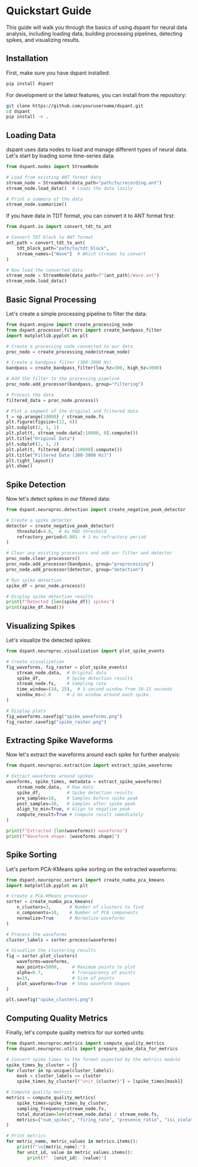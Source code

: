 # Quickstart Guide

This guide will walk you through the basics of using dspant for neural data analysis, including loading data, building processing pipelines, detecting spikes, and visualizing results.

## Installation

First, make sure you have dspant installed:

```bash
pip install dspant
```

For development or the latest features, you can install from the repository:

```bash
git clone https://github.com/yourusername/dspant.git
cd dspant
pip install -e .
```

## Loading Data

dspant uses data nodes to load and manage different types of neural data. Let's start by loading some time-series data:

```python
from dspant.nodes import StreamNode

# Load from existing ANT format data
stream_node = StreamNode(data_path="path/to/recording.ant")
stream_node.load_data()  # Loads the data lazily

# Print a summary of the data
stream_node.summarize()
```

If you have data in TDT format, you can convert it to ANT format first:

```python
from dspant.io import convert_tdt_to_ant

# Convert TDT block to ANT format
ant_path = convert_tdt_to_ant(
    tdt_block_path="path/to/tdt_block",
    stream_names=["Wave"]  # Which streams to convert
)

# Now load the converted data
stream_node = StreamNode(data_path=f"{ant_path}/Wave.ant")
stream_node.load_data()
```

## Basic Signal Processing

Let's create a simple processing pipeline to filter the data:

```python
from dspant.engine import create_processing_node
from dspant.processor.filters import create_bandpass_filter
import matplotlib.pyplot as plt

# Create a processing node connected to our data
proc_node = create_processing_node(stream_node)

# Create a bandpass filter (300-3000 Hz)
bandpass = create_bandpass_filter(low_hz=300, high_hz=3000)

# Add the filter to the processing pipeline
proc_node.add_processor(bandpass, group="filtering")

# Process the data
filtered_data = proc_node.process()

# Plot a segment of the original and filtered data
t = np.arange(10000) / stream_node.fs
plt.figure(figsize=(12, 6))
plt.subplot(2, 1, 1)
plt.plot(t, stream_node.data[:10000, 0].compute())
plt.title("Original Data")
plt.subplot(2, 1, 2)
plt.plot(t, filtered_data[:10000].compute())
plt.title("Filtered Data (300-3000 Hz)")
plt.tight_layout()
plt.show()
```

## Spike Detection

Now let's detect spikes in our filtered data:

```python
from dspant.neuroproc.detection import create_negative_peak_detector

# Create a spike detector
detector = create_negative_peak_detector(
    threshold=4.0,  # 4x MAD threshold
    refractory_period=0.001  # 1 ms refractory period
)

# Clear any existing processors and add our filter and detector
proc_node.clear_processors()
proc_node.add_processor(bandpass, group="preprocessing")
proc_node.add_processor(detector, group="detection")

# Run spike detection
spike_df = proc_node.process()

# Display spike detection results
print(f"Detected {len(spike_df)} spikes")
print(spike_df.head())
```

## Visualizing Spikes

Let's visualize the detected spikes:

```python
from dspant.neuroproc.visualization import plot_spike_events

# Create visualization
fig_waveforms, fig_raster = plot_spike_events(
    stream_node.data,  # Original data
    spike_df,          # Spike detection results
    stream_node.fs,    # Sampling rate
    time_window=(10, 15),  # 5-second window from 10-15 seconds
    window_ms=2.0      # 2 ms window around each spike
)

# Display plots
fig_waveforms.savefig("spike_waveforms.png")
fig_raster.savefig("spike_raster.png")
```

## Extracting Spike Waveforms

Now let's extract the waveforms around each spike for further analysis:

```python
from dspant.neuroproc.extraction import extract_spike_waveforms

# Extract waveforms around spikes
waveforms, spike_times, metadata = extract_spike_waveforms(
    stream_node.data,  # Raw data
    spike_df,          # Spike detection results
    pre_samples=10,    # Samples before spike peak
    post_samples=30,   # Samples after spike peak
    align_to_min=True, # Align to negative peak
    compute_result=True # Compute result immediately
)

print(f"Extracted {len(waveforms)} waveforms")
print(f"Waveform shape: {waveforms.shape}")
```

## Spike Sorting

Let's perform PCA-KMeans spike sorting on the extracted waveforms:

```python
from dspant.neuroproc.sorters import create_numba_pca_kmeans
import matplotlib.pyplot as plt

# Create a PCA-KMeans processor
sorter = create_numba_pca_kmeans(
    n_clusters=3,       # Number of clusters to find
    n_components=10,    # Number of PCA components
    normalize=True      # Normalize waveforms
)

# Process the waveforms
cluster_labels = sorter.process(waveforms)

# Visualize the clustering results
fig = sorter.plot_clusters(
    waveforms=waveforms,
    max_points=5000,     # Maximum points to plot
    alpha=0.7,           # Transparency of points
    s=15,                # Size of points
    plot_waveforms=True  # Show waveform shapes
)

plt.savefig("spike_clusters.png")
```

## Computing Quality Metrics

Finally, let's compute quality metrics for our sorted units:

```python
from dspant.neuroproc.metrics import compute_quality_metrics
from dspant.neuroproc.utils import prepare_spike_data_for_metrics

# Convert spike times to the format expected by the metrics module
spike_times_by_cluster = {}
for cluster in np.unique(cluster_labels):
    mask = cluster_labels == cluster
    spike_times_by_cluster[f"unit_{cluster}"] = [spike_times[mask]]

# Compute quality metrics
metrics = compute_quality_metrics(
    spike_times=spike_times_by_cluster,
    sampling_frequency=stream_node.fs,
    total_duration=len(stream_node.data) / stream_node.fs,
    metrics=["num_spikes", "firing_rate", "presence_ratio", "isi_violation"]
)

# Print metrics
for metric_name, metric_values in metrics.items():
    print(f"\n{metric_name}:")
    for unit_id, value in metric_values.items():
        print(f"  {unit_id}: {value}")